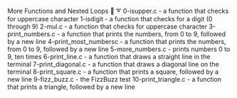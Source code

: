 More Functions and Nested Loops 🔧 ➰
0-isupper.c - a function that checks for uppercase character
1-isdigit - a function that checks for a digit (0 through 9)
2-mul.c - a function that checks for uppercase character
3-print_numbers.c - a function that prints the numbers, from 0 to 9, followed by a new line
4-print_most_numbersc - a function that prints the numbers, from 0 to 9, followed by a new line
5-more_numbers.c - prints numbers 0 to 9, ten times
6-print_line.c - a function that draws a straight line in the terminal
7-print_diagonal.c - a function that draws a diagonal line on the terminal
8-print_square.c - a function that prints a square, followed by a new line
9-fizz_buzz.c - the FizzBuzz test
10-print_triangle.c - a function that prints a triangle, followed by a new line
